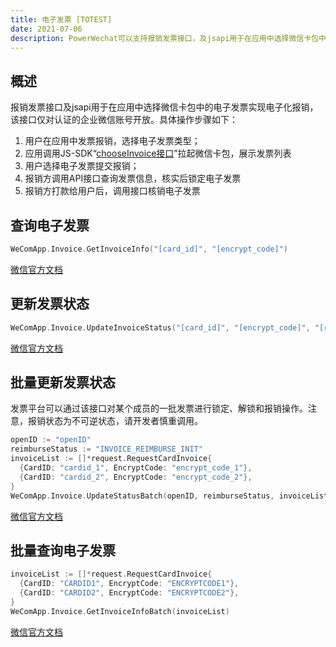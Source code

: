 ```yaml
---
title: 电子发票 [TOTEST]
date: 2021-07-06
description: PowerWechat可以支持报销发票接口，及jsapi用于在应用中选择微信卡包中的电子发票实现电子化报销
---
```


## 概述

报销发票接口及jsapi用于在应用中选择微信卡包中的电子发票实现电子化报销，该接口仅对认证的企业微信账号开放。具体操作步骤如下：

1. 用户在应用中发票报销，选择电子发票类型；
2. 应用调用JS-SDK“[chooseInvoice接口](https://work.weixin.qq.com/api/doc/90000/90135/90283#10029/拉起电子发票列表)”拉起微信卡包，展示发票列表
3. 用户选择电子发票提交报销；
4. 报销方调用API接口查询发票信息，核实后锁定电子发票
5. 报销方打款给用户后，调用接口核销电子发票

## 查询电子发票

``` go
WeComApp.Invoice.GetInvoiceInfo("[card_id]", "[encrypt_code]")
```

[微信官方文档](https://work.weixin.qq.com/api/doc/90000/90135/90284)

## 更新发票状态

``` go
WeComApp.Invoice.UpdateInvoiceStatus("[card_id]", "[encrypt_code]", "[reimburse_status]")
```

[微信官方文档](https://work.weixin.qq.com/api/doc/90000/90135/90285)

## 批量更新发票状态

发票平台可以通过该接口对某个成员的一批发票进行锁定、解锁和报销操作。注意，报销状态为不可逆状态，请开发者慎重调用。

``` go
openID := "openID"
reimburseStatus := "INVOICE_REIMBURSE_INIT"
invoiceList := []*request.RequestCardInvoice{
  {CardID: "cardid_1", EncryptCode: "encrypt_code_1"},
  {CardID: "cardid_2", EncryptCode: "encrypt_code_2"},
}
WeComApp.Invoice.UpdateStatusBatch(openID, reimburseStatus, invoiceList)
```

[微信官方文档](https://work.weixin.qq.com/api/doc/90000/90135/90286)

## 批量查询电子发票

``` go
invoiceList := []*request.RequestCardInvoice{
  {CardID: "CARDID1", EncryptCode: "ENCRYPTCODE1"},
  {CardID: "CARDID2", EncryptCode: "ENCRYPTCODE2"},
}
WeComApp.Invoice.GetInvoiceInfoBatch(invoiceList)
```

[微信官方文档](https://work.weixin.qq.com/api/doc/90000/90135/90287)

